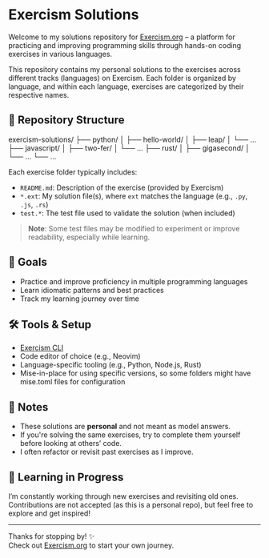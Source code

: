 # Exercism Solutions

Welcome to my solutions repository for [Exercism.org](https://exercism.org/) – a platform for practicing and improving programming skills through hands-on coding exercises in various languages.

This repository contains my personal solutions to the exercises across different tracks (languages) on Exercism. Each folder is organized by language, and within each language, exercises are categorized by their respective names.

## 📁 Repository Structure

exercism-solutions/
├── python/
│ ├── hello-world/
│ ├── leap/
│ └── ...
├── javascript/
│ ├── two-fer/
│ └── ...
├── rust/
│ ├── gigasecond/
│ └── ...
└── ...

Each exercise folder typically includes:
- `README.md`: Description of the exercise (provided by Exercism)
- `*.ext`: My solution file(s), where `ext` matches the language (e.g., `.py`, `.js`, `.rs`)
- `test.*`: The test file used to validate the solution (when included)

> **Note**: Some test files may be modified to experiment or improve readability, especially while learning.

## 🚀 Goals

- Practice and improve proficiency in multiple programming languages
- Learn idiomatic patterns and best practices
- Track my learning journey over time

## 🛠️ Tools & Setup

- [Exercism CLI](https://exercism.org/docs/using/solving-exercises/working-locally)
- Code editor of choice (e.g., Neovim)
- Language-specific tooling (e.g., Python, Node.js, Rust)
- Mise-in-place for using specific versions, so some folders might have mise.toml files for configuration

## 📌 Notes

- These solutions are **personal** and not meant as model answers. 
- If you're solving the same exercises, try to complete them yourself before looking at others’ code.
- I often refactor or revisit past exercises as I improve.

## 🧠 Learning in Progress

I’m constantly working through new exercises and revisiting old ones. Contributions are not accepted (as this is a personal repo), but feel free to explore and get inspired!

---

Thanks for stopping by! ✨  
Check out [Exercism.org](https://exercism.org) to start your own journey.
